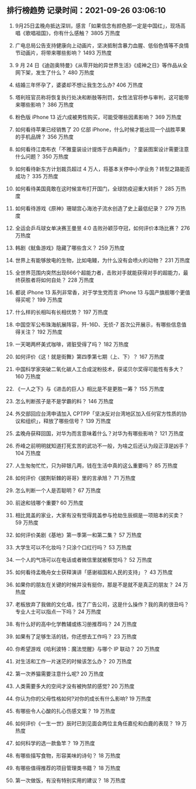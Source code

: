 
## 排行榜趋势 记录时间：2021-09-26 03:06:10
  
  1. 9月25日孟晚舟抵达深圳，感言「如果信念有颜色那一定是中国红」，现场高唱《歌唱祖国》，你有什么感触？ 3805 万热度
    
  2. 广电总局公告支持健康向上动画片，坚决抵制含暴力血腥、低俗色情等不良情节动画片，将带来哪些影响？ 1493 万热度
    
  3. 9 月 24 日《迪迦奥特曼》《从零开始的异世界生活》《成神之日》等作品从全网下架，发生了什么？ 480 万热度
    
  4. 结婚三年怀孕了，婆婆却不想让我生怎么办? 406 万热度
    
  5. 塔利班官员称将恢复执行处决和断肢等刑罚，女性法官将参与审判，这可能带来哪些影响？ 386 万热度
    
  6. 粉色版 iPhone 13 近六成被男性购买，可能受哪些因素影响？ 369 万热度
    
  7. 如何看待苹果已经销售了 20 亿部 iPhone，什么时候才能出现一个战胜苹果的手机品牌？ 356 万热度
    
  8. 如何看待江南布衣「不雅童装设计提炼于古典画作」？童装图案设计需要注意什么问题？ 350 万热度
    
  9. 如何看待新东方计划裁员超过 4 万人，将基本关停中小学业务？转型之路能否成功？ 335 万热度
    
  10. 如何看待美国竟敢在这时候宣布打开国门，全球防疫迎重大转折？ 285 万热度
    
  11. 如何看待游戏《原神》珊瑚宫心海池子流水创造了史上最低纪录？ 279 万热度
    
  12. 全运会乒乓球女单决赛王曼昱 4:0 击败孙颖莎夺冠，如何评价本场比赛？ 276 万热度
    
  13. 韩剧《鱿鱼游戏》隐藏了哪些含义？ 259 万热度
    
  14. 世界上有能够放电的生物，比如电鳗，为什么没有会喷火的动物？ 231 万热度
    
  15. 全世界范围内突然出现666个超能力者，击败对手就能获得对手的超能力，最终获胜者将如何自处？ 228 万热度
    
  16. 都说 iPhone 13 系列非常香，对于学生党而言 iPhone 13 与国产旗舰哪个更值得买呢？ 199 万热度
    
  17. 什么样的长相叫有长相优势？ 197 万热度
    
  18. 中国空军公布珠海航展阵容，歼-16D、无侦-7 首次公开展示，有哪些信息值得关注？ 192 万热度
    
  19. 一天喝两杯美式咖啡，肾脏受得了吗？ 182 万热度
    
  20. 如何评价《这！就是街舞》第四季第七期（上、下）？ 167 万热度
    
  21. 中国科学家突破二氧化碳人工合成淀粉技术，获诺贝尔奖得可能性有多大？ 160 万热度
    
  22. 《一人之下》与《进击的巨人》相比是不是更胜一筹？ 155 万热度
    
  23. 怎么判断孩子是不是学霸的料？ 146 万热度
    
  24. 外交部回应台湾申请加入 CPTPP「坚决反对台湾地区加入任何官方性质的协议和组织」，释放了哪些信号？ 139 万热度
    
  25. 孟晚舟获释回国，对华为而言意味着什么？对华为有哪些影响？ 121 万热度
    
  26. 乔峰之前明明就知道打死玄苦的武功不一般，为啥之后还认为段正淳是凶手？ 104 万热度
    
  27. 人生匆匆忙忙，只为碎银几两，钱在生活中真的这么重要吗？ 85 万热度
    
  28. 如何评价《披荆斩棘的哥哥》里的言承旭？ 71 万热度
    
  29. 怎么判断一个人是否聪明？ 67 万热度
    
  30. 前途和钱哪个重要? 60 万热度
    
  31. 相比晁盖的家业，大家有没有觉得晁盖参与抢劫生辰纲是一项赔本的买卖？ 59 万热度
    
  32. 如何评价美剧《基地》第一季第一和第二集？ 57 万热度
    
  33. 大学生可以不化妆吗？只涂个口红行吗？ 53 万热度
    
  34. 一个人的气场可以在电话或者微信里就被察觉吗？ 52 万热度
    
  35. 如何看待孟晚舟女士获释演讲「感谢祖国和人民的支持」？ 43 万热度
    
  36. 如果你的朋友在关键的时候并没有挺你，那是不是就不是真正的朋友？ 24 万热度
    
  37. 老板放弃了我做的文化墙，找了广告公司，这是什么操作？我的真的很丑吗？专业人士可以指点一下吗？ 24 万热度
    
  38. 有什么好的高中化学教辅或练习册推荐吗？ 24 万热度
    
  39. 如果有了足够生活的钱，你还想去工作吗？ 23 万热度
    
  40. 你希望游戏《哈利波特：魔法觉醒》与哪个 IP 联动？ 20 万热度
    
  41. 对生活和工作一片迷茫的时候该怎么办？ 20 万热度
    
  42. 第一次养猫需要注意什么呢? 20 万热度
    
  43. 人类需要多大的空间才没有被拘禁的感觉? 20 万热度
    
  44. 你认为你的父母性格如何?对你的成长有什么影响? 19 万热度
    
  45. 有哪些令人心酸的扎心伤感文案？ 19 万热度
    
  46. 如何评价《一生一世》辰时已到见面会两位主角任嘉伦和白鹿的表现？ 19 万热度
    
  47. 如何科学的选一款鱼竿？ 19 万热度
    
  48. 有哪些描写食物，形容美味的诗句？ 18 万热度
    
  49. 有哪些值得推荐的项目管理类书籍？ 18 万热度
    
  50. 第一次做饭，有没有特别实用的建议？ 18 万热度
    